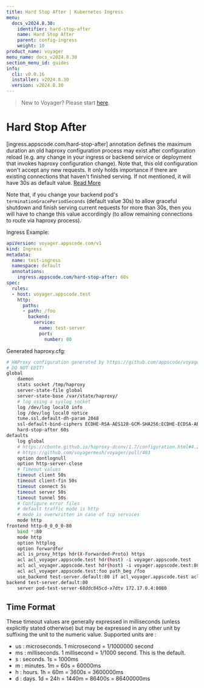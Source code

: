 ```yaml
---
title: Hard Stop After | Kubernetes Ingress
menu:
  docs_v2024.8.30:
    identifier: hard-stop-after
    name: Hard Stop After
    parent: config-ingress
    weight: 10
product_name: voyager
menu_name: docs_v2024.8.30
section_menu_id: guides
info:
  cli: v0.0.16
  installer: v2024.8.30
  version: v2024.8.30
---
```


> New to Voyager? Please start [here](/docs/v2024.8.30/concepts/overview).

# Hard Stop After

[ingress.appscode.com/hard-stop-after] annotation defines the maximum duration an old haproxy configuration process may exist after configuration reload (e.g. any change in your ingress or backend service or deployment that invokes haproxy configuration change). Note that, this old configuration won't accept any new requests. It only holds importance if there are existing connections that haven't finished serving. If not mentioned, it will have 30s as default value. [Read More](https://cbonte.github.io/haproxy-dconv/1.9/configuration.html#hard-stop-after)

Note that, if you change your backend pod's `terminationGracePeriodSeconds` (default value 30s) to allow graceful shutdown and finish serving current requests for more than 30s, then you will have to change this value accordingly (to allow remaining connections to route via haproxy process).

Ingress Example:

```yaml
apiVersion: voyager.appscode.com/v1
kind: Ingress
metadata:
  name: test-ingress
  namespace: default
  annotations:
    ingress.appscode.com/hard-stop-after: 60s
spec:
  rules:
  - host: voyager.appscode.test
    http:
      paths:
      - path: /foo
        backend:
          service:
          	name: test-server
            port:
              number: 80
```

Generated haproxy.cfg:

```bash
# HAProxy configuration generated by https://github.com/appscode/voyager
# DO NOT EDIT!
global
	daemon
	stats socket /tmp/haproxy
	server-state-file global
	server-state-base /var/state/haproxy/
	# log using a syslog socket
	log /dev/log local0 info
	log /dev/log local0 notice
	tune.ssl.default-dh-param 2048
	ssl-default-bind-ciphers ECDHE-RSA-AES128-GCM-SHA256:ECDHE-ECDSA-AES128-GCM-SHA256:ECDHE-RSA-AES256-GCM-SHA384:ECDHE-ECDSA-AES256-GCM-SHA384:DHE-RSA-AES128-GCM-SHA256:DHE-DSS-AES128-GCM-SHA256:kEDH+AESGCM:ECDHE-RSA-AES128-SHA256:ECDHE-ECDSA-AES128-SHA256:ECDHE-RSA-AES128-SHA:ECDHE-ECDSA-AES128-SHA:ECDHE-RSA-AES256-SHA384:ECDHE-ECDSA-AES256-SHA384:ECDHE-RSA-AES256-SHA:ECDHE-ECDSA-AES256-SHA:DHE-RSA-AES128-SHA256:DHE-RSA-AES128-SHA:DHE-DSS-AES128-SHA256:DHE-RSA-AES256-SHA256:DHE-DSS-AES256-SHA:DHE-RSA-AES256-SHA:!aNULL:!eNULL:!EXPORT:!DES:!RC4:!3DES:!MD5:!PSK
	hard-stop-after 60s
defaults
	log global
	# https://cbonte.github.io/haproxy-dconv/1.7/configuration.html#4.2-option%20abortonclose
	# https://github.com/voyagermesh/voyager/pull/403
	option dontlognull
	option http-server-close
	# Timeout values
	timeout client 50s
	timeout client-fin 50s
	timeout connect 5s
	timeout server 50s
	timeout tunnel 50s
	# Configure error files
	# default traffic mode is http
	# mode is overwritten in case of tcp services
	mode http
frontend http-0_0_0_0-80
	bind *:80
	mode http
	option httplog
	option forwardfor
	acl is_proxy_https hdr(X-Forwarded-Proto) https
	acl acl_voyager.appscode.test hdr(host) -i voyager.appscode.test
	acl acl_voyager.appscode.test hdr(host) -i voyager.appscode.test:80
	acl acl_voyager.appscode.test:foo path_beg /foo
	use_backend test-server.default:80 if acl_voyager.appscode.test acl_voyager.appscode.test:foo
backend test-server.default:80
	server pod-test-server-68ddc845cd-x7dtv 172.17.0.4:8080
```

## Time Format

These timeout values are generally expressed in milliseconds (unless explicitly stated
otherwise) but may be expressed in any other unit by suffixing the unit to the
numeric value. Supported units are :

- us : microseconds. 1 microsecond = 1/1000000 second
- ms : milliseconds. 1 millisecond = 1/1000 second. This is the default.
- s  : seconds. 1s = 1000ms
- m  : minutes. 1m = 60s = 60000ms
- h  : hours.   1h = 60m = 3600s = 3600000ms
- d  : days.    1d = 24h = 1440m = 86400s = 86400000ms
